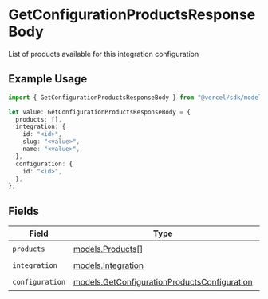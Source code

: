 # GetConfigurationProductsResponseBody

List of products available for this integration configuration

## Example Usage

```typescript
import { GetConfigurationProductsResponseBody } from "@vercel/sdk/models/getconfigurationproductsop.js";

let value: GetConfigurationProductsResponseBody = {
  products: [],
  integration: {
    id: "<id>",
    slug: "<value>",
    name: "<value>",
  },
  configuration: {
    id: "<id>",
  },
};
```

## Fields

| Field                                                                                              | Type                                                                                               | Required                                                                                           | Description                                                                                        |
| -------------------------------------------------------------------------------------------------- | -------------------------------------------------------------------------------------------------- | -------------------------------------------------------------------------------------------------- | -------------------------------------------------------------------------------------------------- |
| `products`                                                                                         | [models.Products](../models/products.md)[]                                                         | :heavy_check_mark:                                                                                 | N/A                                                                                                |
| `integration`                                                                                      | [models.Integration](../models/integration.md)                                                     | :heavy_check_mark:                                                                                 | N/A                                                                                                |
| `configuration`                                                                                    | [models.GetConfigurationProductsConfiguration](../models/getconfigurationproductsconfiguration.md) | :heavy_check_mark:                                                                                 | N/A                                                                                                |